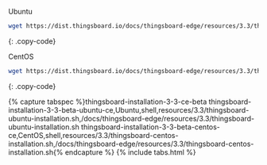 Ubuntu
```bash
wget https://dist.thingsboard.io/docs/thingsboard-edge/resources/3.3/thingsboard-ubuntu-download.sh
```
{: .copy-code}

CentOS
```bash
wget https://dist.thingsboard.io/docs/thingsboard-edge/resources/3.3/thingsboard-ubuntu-download.sh
```
{: .copy-code}

{% capture tabspec %}thingsboard-installation-3-3-ce-beta
thingsboard-installation-3-3-beta-ubuntu-ce,Ubuntu,shell,resources/3.3/thingsboard-ubuntu-installation.sh,/docs/thingsboard-edge/resources/3.3/thingsboard-ubuntu-installation.sh
thingsboard-installation-3-3-beta-centos-ce,CentOS,shell,resources/3.3/thingsboard-centos-installation.sh,/docs/thingsboard-edge/resources/3.3/thingsboard-centos-installation.sh{% endcapture %} 
{% include tabs.html %}
